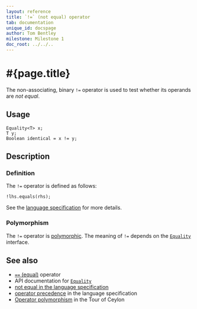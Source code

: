 ```yaml
---
layout: reference
title: `!=` (not equal) operator
tab: documentation
unique_id: docspage
author: Tom Bentley
milestone: Milestone 1
doc_root: ../../..
---
```


# #{page.title}

The non-associating, binary `!=` operator is used to test whether its operands 
are *not equal*.

## Usage 

    Equality<T> x;
    T y;
    Boolean identical = x != y;

## Description

### Definition

The `!=` operator is defined as follows:

    !lhs.equals(rhs);

See the [language specification](#{page.doc_root}/#{site.urls.spec_relative}#equalitycomparison) for more details.

### Polymorphism

The `!=` operator is [polymorphic](#{page.doc_root}/reference/operator/operator-polymorphism). 
The meaning of `!=` depends on the 
[`Equality`](#{page.doc_root}/api/ceylon/language/interface_Equality.html) interface.

## See also

* [`==` (equal)](../equal) operator
* API documentation for [`Equality`](#{page.doc_root}/api/ceylon/language/interface_Equality.html)
* [not equal in the language specification](#{page.doc_root}/#{site.urls.spec_relative}#equalitycomparison)
* [operator precedence](#{page.doc_root}/#{site.urls.spec_relative}#operatorprecedence) in the 
  language specification
* [Operator polymorphism](#{page.doc_root}/tour/language-module/#operator_polymorphism) 
  in the Tour of Ceylon


